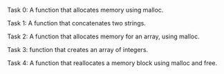 Task 0: A function that allocates memory using malloc.

Task 1: A function that concatenates two strings.

Task 2: A function that allocates memory for an array, using malloc.

Task 3: function that creates an array of integers.

Task 4: A function that reallocates a memory block using malloc and free.
